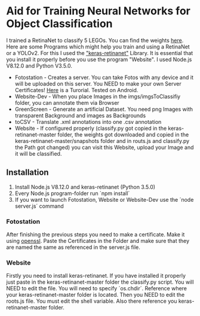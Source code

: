 # Aid for Training Neural Networks for Object Classification
I trained a RetinaNet to classify 5 LEGOs. You can find the weights [here](https://drive.google.com/drive/folders/1B5xsQ912e5_-g6kAD0DQYQ9Z8OppjXKB?usp=sharing).
Here are some Programs which might help you train and using a RetinaNet or a YOLOv2. For this I used the ["keras-retinanet"](https://github.com/fizyr/keras-retinanet) Library. It is essential that you install it properly before you use the program "Website". I used Node.js V8.12.0 and Python V3.5.0.
* Fotostation - Creates a server. You can take Fotos with any device and it will be uploaded on this server. You NEED to make your own Server Certificates! [Here](https://flaviocopes.com/express-https-self-signed-certificate/) is a Turorial. Tested on Android.
* Website-Dev - When you place Images in the imgs/imgsToClassifiy folder, you can annotate them via Browser
* GreenScreen - Generate an artificial Dataset. You need png Images with transparent Background and images as Backgrounds
* toCSV - Translate .xml annotations into one .csv annotation
* Website - If configured properly (classify.py got copied in the keras-retinanet-master folder, the weights got downloaded and copied in the keras-retinanet-master/snapshots folder and in routs.js and classify.py the Path got changed) you can visit this Website, upload your Image and it will be classified.

## Installation
1. Install Node.js V8.12.0 and keras-retinanet (Python 3.5.0)
2. Every Node.js program-folder run ´npm install´
3. If you want to launch Fotostation, Website or Website-Dev use the ´node server.js´ command

### Fotostation
After finishing the previous steps you need to make a certificate. Make it using [openssl](https://www.openssl.org/). Paste the Certificates in the Folder and make sure that they are named the same as referenced in the server.js file.

### Website
Firstly you need to install keras-retinanet. If you have installed it properly just paste in the keras-retinanet-master folder the classify.py script. You will NEED to edit the file. You will need to specify ´os.chdir´. Reference where your keras-retinanet-master folder is located. Then you NEED to edit the roots.js file. You must edit the shell variable. Also there reference you keras-retinanet-master folder.
